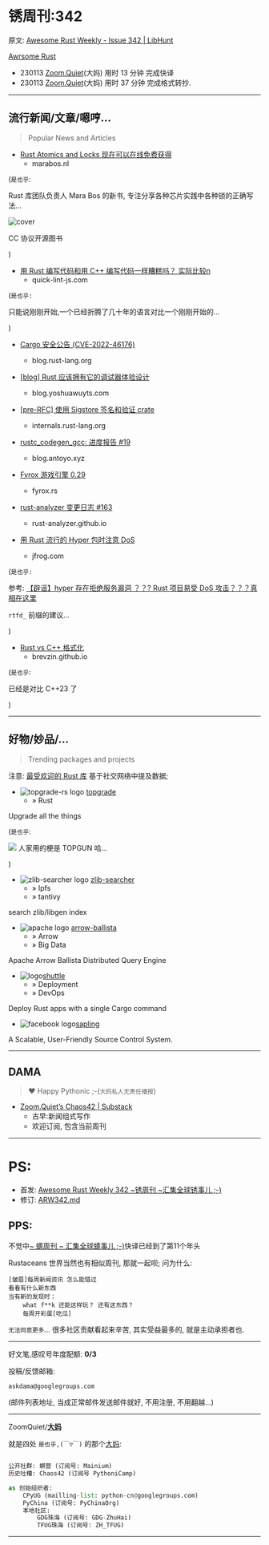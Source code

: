 # 锈周刊:342

原文: [Awesome Rust Weekly - Issue 342 | LibHunt](https://rust.libhunt.com/newsletter/342)

[Awrsome Rust](https://rust.libhunt.com/)


- 230113 [Zoom.Quiet](http://zoomquiet.io/)(大妈) 用时 13 分钟 完成快译
- 230113 [Zoom.Quiet](http://zoomquiet.io/)(大妈) 用时 37 分钟 完成格式转抄.



-----------------------------------------
## 流行新闻/文章/嗯哼...
> Popular News and Articles

- [Rust Atomics and Locks 现在可以在线免费获得](https://marabos.nl/atomics)
    - marabos.nl

(`是也乎`:

Rust 库团队负责人 Mara Bos 的新书,
专注分享各种芯片实践中各种锁的正确写法...

![cover](https://marabos.nl/atomics/cover.jpg)

CC 协议开源图书

)


- [用 Rust 编写代码和用 C++ 编写代码一样糟糕吗？ 实际比较n](https://quick-lint-js.com/blog/cpp-vs-rust-build-times)
    - quick-lint-js.com

(`是也乎:`

只能说刚刚开始,一个已经折腾了几十年的语言对比一个刚刚开始的...

)


- [Cargo 安全公告 (CVE-2022-46176)](https://blog.rust-lang.org/2023/01/10/cve-2022-46176.html)
    - blog.rust-lang.org


- [\[blog\] Rust 应该拥有它的调试器体验设计](https://blog.yoshuawuyts.com/rust-should-own-its-debugger-experience)
    - blog.yoshuawuyts.com



- [\[pre-RFC\] 使用 Sigstore 签名和验证 crate](https://internals.rust-lang.org/t/pre-rfc-using-sigstore-for-signing-and-verifying-crates/18115)
    - internals.rust-lang.org

- [rustc_codegen_gcc: 进度报告 #19](https://blog.antoyo.xyz/rustc_codegen_gcc-progress-report-19)
    - blog.antoyo.xyz

- [Fyrox 游戏引擎 0.29](https://fyrox.rs/blog/post/feature-highlights-0-29)
    - fyrox.rs


- [rust-analyzer 变更日志 #163](https://rust-analyzer.github.io/thisweek/2023/01/09/changelog-163.html)
    - rust-analyzer.github.io

- [用 Rust 流行的 Hyper 包时注意 DoS](https://jfrog.com/blog/watch-out-for-dos-when-using-rusts-popular-hyper-package)
    - jfrog.com

(`是也乎:`

参考: [【辟谣】hyper 存在拒绝服务漏洞 ？？? Rust 项目易受 DoS 攻击？？？真相在这里](https://mp.weixin.qq.com/s/g2z8qpkoLThKxaaFGSPhoQ)

`rtfd_` 前缀的建议...

)


- [Rust vs C++ 格式化](https://brevzin.github.io//c++/2023/01/02/rust-cpp-format)
    - brevzin.github.io

(`是也乎`:

已经是对比 C++23 了

)

-----------------------------------------
## 好物/妙品/...
> Trending packages and projects

注意: [最受欢迎的 Rust 库](https://www.libhunt.com/l/rust) 基于社交网络中提及数据;



- ![topgrade-rs logo](https://avatars.githubusercontent.com/u/115571740?v=4&s=160) [topgrade](https://www.libhunt.com/r/topgrade-rs/topgrade)
    - » Rust   

Upgrade all the things

(`是也乎`:

![](https://ipic.zoomquiet.top/2023-01-13-zshot%202023-01-13%2010.04.40.jpg)
人家用的梗是 TOPGUN 哈...

)

- ![zlib-searcher logo](https://avatars.githubusercontent.com/u/119907818?v=4&s=160) [zlib-searcher](https://www.libhunt.com/r/zlib-searcher)
    - » Ipfs    
    - » tantivy

search zlib/libgen index


- ![apache logo](https://avatars.githubusercontent.com/u/47359?v=4&s=160) [arrow-ballista](https://www.libhunt.com/r/arrow-ballista)
    - » Arrow    
    - » Big Data

Apache Arrow Ballista Distributed Query Engine


- ![logo](https://avatars.githubusercontent.com/u/54710151?v=4&s=160)[shuttle](https://www.libhunt.com/r/shuttle-hq/shuttle)
    - » Deployment    
    - » DevOps

Deploy Rust apps with a single Cargo command


- ![facebook logo](https://avatars.githubusercontent.com/u/69631?v=4&s=160)[sapling](https://www.libhunt.com/r/sapling)

A Scalable, User-Friendly Source Control System.




-----------------------------------------
## DAMA
> ❤️ Happy Pythonic ;-(`大妈私人无责任播报`)


- [Zoom\.Quiet’s Chaos42 \| Substack](https://zoomquiet.substack.com/)
    + 古早:新闻组式写作
    + 欢迎订阅, 包含当前周刊


-----------------------------------------
# PS:

- 首发: [Awesome Rust Weekly 342 ~锈周刊 ~汇集全球锈事儿 ;-)](https://weekly.rs.101.so/2023/ARW342.html)
- 修订: [ARW342.md](https://github.com/zhrust/weekly/tree/main/docs/2023/ARW342.md)


## PPS:
不觉中[~ 蠎周刊 ~ 汇集全球蠎事儿 ;-)](https://weekly.pychina.org/)快译已经到了第11个年头

Rustaceans 世界当然也有相似周刊, 那就一起呗;
问为什么:

    [皱眉]每周新闻资讯 怎么能错过 
    看看有什么新东西 
    当有新的发现时：
        what f**k 还能这样玩？ 还有这东西？
        每周开彩蛋[吃瓜]

`无法同意更多`...
很多社区贡献看起来辛苦,
其实受益最多的,
就是主动承担者也.

-------------

好文笔,感叹号年度配额: **0/3**

投稿/反馈邮箱:

    askdama@googlegroups.com

(邮件列表地址, 
当成正常邮件发送邮件就好, 不用注册, 不用翻越...)


-------------

ZoomQuiet/**[大妈](https://mp.weixin.qq.com/s/N5TuRRbF558D4Q90XdDA7g)**

就是四处 `是也乎,(￣▽￣)` 的那个[大妈](https://mp.weixin.qq.com/s/N5TuRRbF558D4Q90XdDA7g):



```python

公开社群: 蟒营 (订阅号: Mainium)
历史吐糟: Chaos42 (订阅号 PythoniCamp)

as 创始组织者:
    CPyUG (mailling-list: python-cn@googlegroups.com)
    PyChina (订阅号: PyChinaOrg)
    本地社区: 
        GDG珠海 (订阅号: GDG-ZhuHai)
        TFUG珠海 (订阅号: ZH_TFUG)
```

-------------





